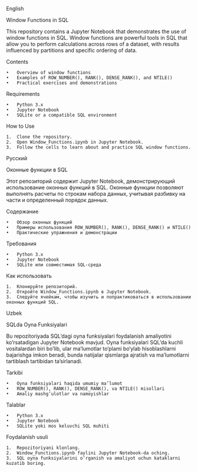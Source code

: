 
English

Window Functions in SQL

This repository contains a Jupyter Notebook that demonstrates the use of window functions in SQL. Window functions are powerful tools in SQL that allow you to perform calculations across rows of a dataset, with results influenced by partitions and specific ordering of data.

Contents

	•	Overview of window functions
	•	Examples of ROW_NUMBER(), RANK(), DENSE_RANK(), and NTILE()
	•	Practical exercises and demonstrations

Requirements

	•	Python 3.x
	•	Jupyter Notebook
	•	SQLite or a compatible SQL environment

How to Use

	1.	Clone the repository.
	2.	Open Window_Functions.ipynb in Jupyter Notebook.
	3.	Follow the cells to learn about and practice SQL window functions.

Русский

Оконные функции в SQL

Этот репозиторий содержит Jupyter Notebook, демонстрирующий использование оконных функций в SQL. Оконные функции позволяют выполнять расчеты по строкам набора данных, учитывая разбивку на части и определенный порядок данных.

Содержание

	•	Обзор оконных функций
	•	Примеры использования ROW_NUMBER(), RANK(), DENSE_RANK() и NTILE()
	•	Практические упражнения и демонстрации

Требования

	•	Python 3.x
	•	Jupyter Notebook
	•	SQLite или совместимая SQL-среда

Как использовать

	1.	Клонируйте репозиторий.
	2.	Откройте Window_Functions.ipynb в Jupyter Notebook.
	3.	Следуйте ячейкам, чтобы изучить и попрактиковаться в использовании оконных функций SQL.

Uzbek

SQLda Oyna Funksiyalari

Bu repozitoriyada SQL’dagi oyna funksiyalari foydalanish amaliyotini ko’rsatadigan Jupyter Notebook mavjud. Oyna funksiyalari SQL’da kuchli vositalardan biri bo’lib, ular ma’lumotlar to‘plami bo‘ylab hisoblashlarni bajarishga imkon beradi, bunda natijalar qismlarga ajratish va ma’lumotlarni tartiblash tartibidan ta’sirlanadi.

Tarkibi

	•	Oyna funksiyalari haqida umumiy ma’lumot
	•	ROW_NUMBER(), RANK(), DENSE_RANK(), va NTILE() misollari
	•	Amaliy mashg’ulotlar va namoyishlar

Talablar

	•	Python 3.x
	•	Jupyter Notebook
	•	SQLite yoki mos keluvchi SQL muhiti

Foydalanish usuli

	1.	Repozitoriyani klonlang.
	2.	Window_Functions.ipynb faylini Jupyter Notebook-da oching.
	3.	SQL oyna funksiyalarini o‘rganish va amaliyot uchun kataklarni kuzatib boring.

